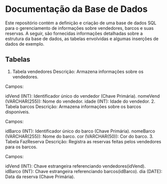 # Documentação da Base de Dados
Este repositório contém a definição e criação de uma base de dados SQL para o gerenciamento de informações sobre vendedores, barcos e suas reservas. A seguir, são fornecidas informações detalhadas sobre a estrutura da base de dados, as tabelas envolvidas e algumas inserções de dados de exemplo.

## Tabelas
1. Tabela vendedores
Descrição: Armazena informações sobre os vendedores.

Campos:

idVend (INT): Identificador único do vendedor (Chave Primária).
nomeVend (VARCHAR(255)): Nome do vendedor.
idade (INT): Idade do vendedor.
2. Tabela barcos
Descrição: Armazena informações sobre os barcos disponíveis.

Campos:

idBarco (INT): Identificador único do barco (Chave Primária).
nomeBarco (VARCHAR(255)): Nome do barco.
cor (VARCHAR(50)): Cor do barco.
3. Tabela FazReserva
Descrição: Registra as reservas feitas pelos vendedores para os barcos.

Campos:

idVend (INT): Chave estrangeira referenciando vendedores(idVend).
idBarco (INT): Chave estrangeira referenciando barcos(idBarco).
dia (DATE): Data da reserva (Chave Primária).
